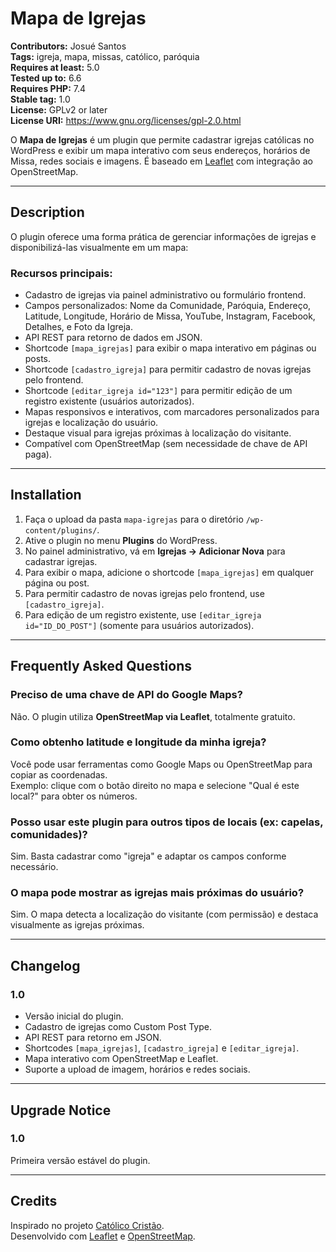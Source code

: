 # Mapa de Igrejas

**Contributors:** Josué Santos  
**Tags:** igreja, mapa, missas, católico, paróquia  
**Requires at least:** 5.0  
**Tested up to:** 6.6  
**Requires PHP:** 7.4  
**Stable tag:** 1.0  
**License:** GPLv2 or later  
**License URI:** https://www.gnu.org/licenses/gpl-2.0.html

O **Mapa de Igrejas** é um plugin que permite cadastrar igrejas católicas no WordPress e exibir um mapa interativo com seus endereços, horários de Missa, redes sociais e imagens. É baseado em [Leaflet](https://leafletjs.com/) com integração ao OpenStreetMap.

---

## Description

O plugin oferece uma forma prática de gerenciar informações de igrejas e disponibilizá-las visualmente em um mapa:

### Recursos principais:
- Cadastro de igrejas via painel administrativo ou formulário frontend.
- Campos personalizados: Nome da Comunidade, Paróquia, Endereço, Latitude, Longitude, Horário de Missa, YouTube, Instagram, Facebook, Detalhes, e Foto da Igreja.
- API REST para retorno de dados em JSON.
- Shortcode `[mapa_igrejas]` para exibir o mapa interativo em páginas ou posts.
- Shortcode `[cadastro_igreja]` para permitir cadastro de novas igrejas pelo frontend.
- Shortcode `[editar_igreja id="123"]` para permitir edição de um registro existente (usuários autorizados).
- Mapas responsivos e interativos, com marcadores personalizados para igrejas e localização do usuário.
- Destaque visual para igrejas próximas à localização do visitante.
- Compatível com OpenStreetMap (sem necessidade de chave de API paga).

---

## Installation

1. Faça o upload da pasta `mapa-igrejas` para o diretório `/wp-content/plugins/`.
2. Ative o plugin no menu **Plugins** do WordPress.
3. No painel administrativo, vá em **Igrejas → Adicionar Nova** para cadastrar igrejas.
4. Para exibir o mapa, adicione o shortcode `[mapa_igrejas]` em qualquer página ou post.
5. Para permitir cadastro de novas igrejas pelo frontend, use `[cadastro_igreja]`.
6. Para edição de um registro existente, use `[editar_igreja id="ID_DO_POST"]` (somente para usuários autorizados).

---

## Frequently Asked Questions

### Preciso de uma chave de API do Google Maps?
Não. O plugin utiliza **OpenStreetMap via Leaflet**, totalmente gratuito.

### Como obtenho latitude e longitude da minha igreja?
Você pode usar ferramentas como Google Maps ou OpenStreetMap para copiar as coordenadas.  
Exemplo: clique com o botão direito no mapa e selecione "Qual é este local?" para obter os números.

### Posso usar este plugin para outros tipos de locais (ex: capelas, comunidades)?
Sim. Basta cadastrar como "igreja" e adaptar os campos conforme necessário.

### O mapa pode mostrar as igrejas mais próximas do usuário?
Sim. O mapa detecta a localização do visitante (com permissão) e destaca visualmente as igrejas próximas.

---

## Changelog

### 1.0
- Versão inicial do plugin.
- Cadastro de igrejas como Custom Post Type.
- API REST para retorno em JSON.
- Shortcodes `[mapa_igrejas]`, `[cadastro_igreja]` e `[editar_igreja]`.
- Mapa interativo com OpenStreetMap e Leaflet.
- Suporte a upload de imagem, horários e redes sociais.

---

## Upgrade Notice

### 1.0
Primeira versão estável do plugin.

---

## Credits

Inspirado no projeto [Católico Cristão](https://catolicocristao.github.io/).  
Desenvolvido com [Leaflet](https://leafletjs.com/) e [OpenStreetMap](https://www.openstreetmap.org/).  
